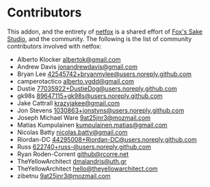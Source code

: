 # Contributors

This addon, and the entirety of [netfox] is a shared effort of [Fox's Sake
Studio], and the community. The following is the list of community contributors
involved with netfox:

* Alberto Klocker <albertok@gmail.com>
* Andrew Davis <jonandrewdavis@gmail.com>
* Bryan Lee <42545742+bryanmylee@users.noreply.github.com>
* camperotactico <alberto.vgdd@gmail.com>
* Dustie <77035922+DustieDog@users.noreply.github.com>
* gk98s <89647115+gk98s@users.noreply.github.com>
* Jake Cattrall <krazyjakee@gmail.com>
* Jon Stevens <1030863+jonstvns@users.noreply.github.com>
* Joseph Michael Ware <9at25jnr3@mozmail.com>
* Matias Kumpulainen <kumpulainen.matias@gmail.com>
* Nicolas Batty <nicolas.batty@gmail.com>
* Riordan-DC <44295008+Riordan-DC@users.noreply.github.com>
* Russ <622740+russ-@users.noreply.github.com>
* Ryan Roden-Corrent <github@rcorre.net>
* TheYellowArchitect <dmalandris@uth.gr>
* TheYellowArchitect <hello@theyellowarchitect.com>
* zibetnu <9at25jnr3@mozmail.com>

[netfox]: https://github.com/foxssake/netfox
[Fox's Sake Studio]: https://github.com/foxssake/

